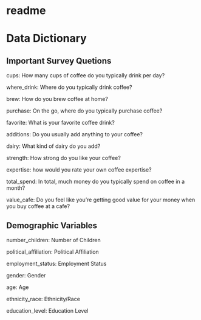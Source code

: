 # readme


# Data Dictionary

## Important Survey Quetions

cups: How many cups of coffee do you typically drink per day?

where_drink: Where do you typically drink coffee?

brew: How do you brew coffee at home?

purchase: On the go, where do you typically purchase coffee?

favorite: What is your favorite coffee drink?

additions: Do you usually add anything to your coffee?

dairy: What kind of dairy do you add?

strength: How strong do you like your coffee?

expertise: how would you rate your own coffee expertise?

total_spend: In total, much money do you typically spend on coffee in a
month?

value_cafe: Do you feel like you’re getting good value for your money
when you buy coffee at a cafe?

## Demographic Variables

number_children: Number of Children

political_affiliation: Political Affiliation

employment_status: Employment Status

gender: Gender

age: Age

ethnicity_race: Ethnicity/Race

education_level: Education Level
